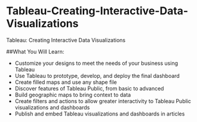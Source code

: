 # Tableau-Creating-Interactive-Data-Visualizations
Tableau: Creating Interactive Data Visualizations

##What You Will Learn:
	
* Customize your designs to meet the needs of your business using Tableau
*	Use Tableau to prototype, develop, and deploy the final dashboard
*	Create filled maps and use any shape file
*	Discover features of Tableau Public, from basic to advanced
*	Build geographic maps to bring context to data
*	Create filters and actions to allow greater interactivity to Tableau Public visualizations and dashboards
*	Publish and embed Tableau visualizations and dashboards in articles 


